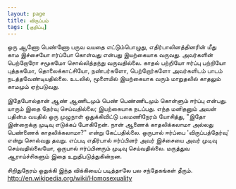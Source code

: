 ```yaml
---
layout: page
title: விருப்பம்
tags: [குறிப்பு]
---
```

<!-- டிசம்பர் 14, 2013 -->

ஒரு ஆணோ பெண்ணோ பருவ வயதை எட்டும்பொழுது, எதிர்பாலினத்தினரின் மீது காம இச்சையோ ஈர்ப்போ கொள்வது என்பது இயற்கையாக வருவது. அவர்களின் பெற்றோரோ சமூகமோ சொல்லித்தந்து வருவதில்லை. காதல் பற்றியோ ஈர்ப்பு பற்றியோ புத்தகமோ, தொலைக்காட்சியோ, நண்பர்களோ, பெற்றோர்களோ அவர்களிடம் பாடம் நடத்தவேண்டியதில்லை. உடலில், மூளையில் இயற்கையாக வரும் மாறுதலில் காதலும் காமமும் ஏற்படுவது.
 
இதேபோல்தான் ஆண் ஆணிடமும் பெண் பெண்ணிடமும் கொள்ளும் ஈர்ப்பு என்பது. யாரும் இதை தேர்வு செய்வதில்லை; இயற்கையாக நடப்பது. எந்த மனிதனும் அவன் பதின்ம வயதில் ஒரு முழுநாள் ஒதுக்கிவிட்டு பலமணிநேரம் யோசித்து, "இதோ இன்றைக்கு முடிவு எடுக்கப் போகிறேன். நான் ஆணைக் காதலிக்கலாமா அல்லது பெண்ணைக் காதலிக்கலாமா?" என்று கேட்பதில்லை. ஒருபால் ஈர்ப்பை 'விருப்பத்தேர்வு' என்று சொல்வது தவறு. எப்படி எதிர்பால் ஈர்ப்பினர் அவர் இச்சையை அவர் முடிவு செய்வதில்லையோ, ஒருபால் ஈர்ப்பினரும் முடிவு செய்வதில்லை. மருத்துவ ஆராய்ச்சிகளும் இதை உறுதிபடுத்துகின்றன.

சிறிதுநேரம் ஒதுக்கி இந்த விக்கியைப் படித்தாலே பல சந்தேகங்கள் தீரும்.  http://en.wikipedia.org/wiki/Homosexuality
